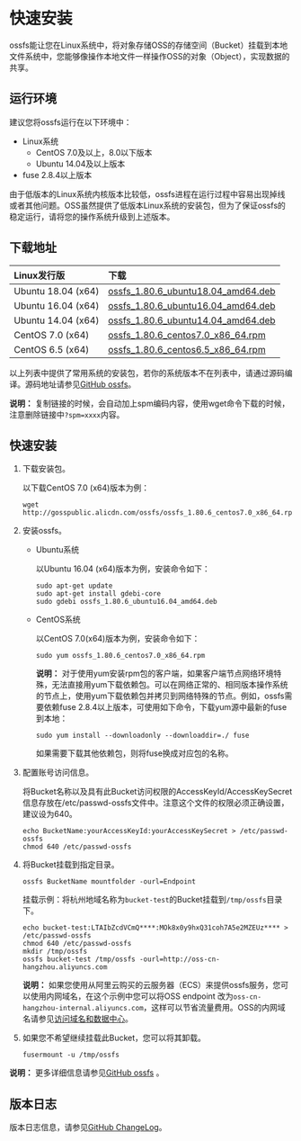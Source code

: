 # 快速安装

ossfs能让您在Linux系统中，将对象存储OSS的存储空间（Bucket）挂载到本地文件系统中，您能够像操作本地文件一样操作OSS的对象（Object），实现数据的共享。

## 运行环境

建议您将ossfs运行在以下环境中：

-   Linux系统
    -   CentOS 7.0及以上，8.0以下版本
    -   Ubuntu 14.04及以上版本
-   fuse 2.8.4以上版本

由于低版本的Linux系统内核版本比较低，ossfs进程在运行过程中容易出现掉线或者其他问题。OSS虽然提供了低版本Linux系统的安装包，但为了保证ossfs的稳定运行，请将您的操作系统升级到上述版本。

## 下载地址

|Linux发行版|下载|
|:-------|:-|
|Ubuntu 18.04 \(x64\)|[ossfs\_1.80.6\_ubuntu18.04\_amd64.deb](https://gosspublic.alicdn.com/ossfs/ossfs_1.80.6_ubuntu18.04_amd64.deb)|
|Ubuntu 16.04 \(x64\)|[ossfs\_1.80.6\_ubuntu16.04\_amd64.deb](https://gosspublic.alicdn.com/ossfs/ossfs_1.80.6_ubuntu16.04_amd64.deb)|
|Ubuntu 14.04 \(x64\)|[ossfs\_1.80.6\_ubuntu14.04\_amd64.deb](https://gosspublic.alicdn.com/ossfs/ossfs_1.80.6_ubuntu14.04_amd64.deb)|
|CentOS 7.0 \(x64\)|[ossfs\_1.80.6\_centos7.0\_x86\_64.rpm](https://gosspublic.alicdn.com/ossfs/ossfs_1.80.6_centos7.0_x86_64.rpm)|
|CentOS 6.5 \(x64\)|[ossfs\_1.80.6\_centos6.5\_x86\_64.rpm](https://gosspublic.alicdn.com/ossfs/ossfs_1.80.6_centos6.5_x86_64.rpm)|

以上列表中提供了常用系统的安装包，若你的系统版本不在列表中，请通过源码编译。源码地址请参见[GitHub ossfs](https://github.com/aliyun/ossfs#ossfs)。

**说明：** 复制链接的时候，会自动加上spm编码内容，使用wget命令下载的时候，注意删除链接中`?spm=xxxx`内容。

## 快速安装

1.  下载安装包。

    以下载CentOS 7.0 \(x64\)版本为例：

    ```
    wget http://gosspublic.alicdn.com/ossfs/ossfs_1.80.6_centos7.0_x86_64.rpm
    ```

2.  安装ossfs。

    -   Ubuntu系统

        以Ubuntu 16.04 \(x64\)版本为例，安装命令如下：

        ```
        sudo apt-get update
        sudo apt-get install gdebi-core
        sudo gdebi ossfs_1.80.6_ubuntu16.04_amd64.deb
        ```

    -   CentOS系统

        以CentOS 7.0\(x64\)版本为例，安装命令如下：

        ```
        sudo yum ossfs_1.80.6_centos7.0_x86_64.rpm
        ```

        **说明：** 对于使用yum安装rpm包的客户端，如果客户端节点网络环境特殊，无法直接用yum下载依赖包。可以在网络正常的、相同版本操作系统的节点上，使用yum下载依赖包并拷贝到网络特殊的节点。例如，ossfs需要依赖fuse 2.8.4以上版本，可使用如下命令，下载yum源中最新的fuse到本地：

        ```
        sudo yum install --downloadonly --downloaddir=./ fuse
        ```

        如果需要下载其他依赖包，则将fuse换成对应包的名称。

3.  配置账号访问信息。

    将Bucket名称以及具有此Bucket访问权限的AccessKeyId/AccessKeySecret信息存放在/etc/passwd-ossfs文件中。注意这个文件的权限必须正确设置，建议设为640。

    ```
    echo BucketName:yourAccessKeyId:yourAccessKeySecret > /etc/passwd-ossfs
    chmod 640 /etc/passwd-ossfs
    ```

4.  将Bucket挂载到指定目录。

    ```
    ossfs BucketName mountfolder -ourl=Endpoint
    ```

    挂载示例：将杭州地域名称为`bucket-test`的Bucket挂载到`/tmp/ossfs`目录下。

    ```
    echo bucket-test:LTAIbZcdVCmQ****:MOk8x0y9hxQ31coh7A5e2MZEUz**** > /etc/passwd-ossfs
    chmod 640 /etc/passwd-ossfs
    mkdir /tmp/ossfs
    ossfs bucket-test /tmp/ossfs -ourl=http://oss-cn-hangzhou.aliyuncs.com
    ```

    **说明：** 如果您使用从阿里云购买的云服务器（ECS）来提供ossfs服务，您可以使用内网域名，在这个示例中您可以将OSS endpoint 改为`oss-cn-hangzhou-internal.aliyuncs.com`，这样可以节省流量费用。OSS的内网域名请参见[访问域名和数据中心](/cn.zh-CN/开发指南/访问域名（Endpoint）/访问域名和数据中心.md)。

5.  如果您不希望继续挂载此Bucket，您可以将其卸载。

    ```
    fusermount -u /tmp/ossfs
    ```


**说明：** 更多详细信息请参见[GitHub ossfs](https://github.com/aliyun/ossfs#ossfs) 。

## 版本日志

版本日志信息，请参见[GitHub ChangeLog](https://github.com/aliyun/ossfs/blob/master/ChangeLog)。

